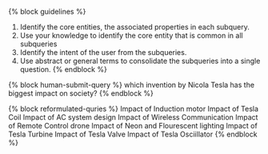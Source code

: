 {% block guidelines %}
1. Identify the core entities, the associated properties in each subquery.
2. Use your knowledge to identify the core entity that is common in all subqueries
3. Identify the intent of the user from the subqueries.
4. Use abstract or general terms to consolidate the subqueries into a single question.
{% endblock %}

{% block human-submit-query %}
which invention by Nicola Tesla has the biggest impact on society?
{% endblock %}

{% block reformulated-quries %}
Impact of Induction motor
Impact of Tesla Coil
Impact of AC system design
Impact of Wireless Communication
Impact of Remote Control drone
Impact of Neon and Flourescent lighting
Impact of Tesla Turbine
Impact of Tesla Valve
Impact of Tesla Osciillator
{% endblock %}
